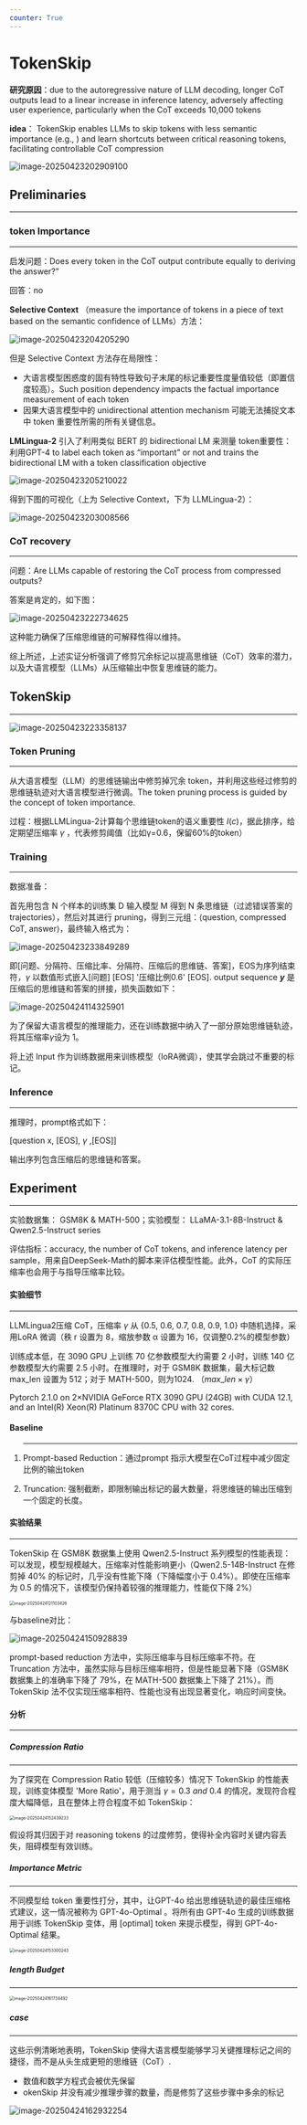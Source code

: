 ```yaml
---
counter: True   
---
```


# TokenSkip

**研究原因**：due to the autoregressive nature of LLM decoding, longer CoT outputs lead to a linear increase in inference latency, adversely affecting user experience, particularly when the CoT exceeds 10,000 tokens

**idea**： TokenSkip enables LLMs to skip tokens with less semantic importance (e.g., ) and learn shortcuts between critical reasoning tokens, facilitating controllable CoT compression

![image-20250423202909100](./TokenSkip.assets/image-20250423202909100.png)

##  Preliminaries

------

### token Importance

------

启发问题：Does every token in the CoT output contribute equally to deriving the answer?” 

回答：no

**Selective Context** （measure the importance of tokens in a piece of text based on the semantic confidence of LLMs）方法：

![image-20250423204205290](./TokenSkip.assets/image-20250423204205290.png)

但是 Selective Context 方法存在局限性：

- 大语言模型困惑度的固有特性导致句子末尾的标记重要性度量值较低（即置信度较高）。Such position dependency impacts the factual importance measurement of each token
- 因果大语言模型中的 unidirectional attention mechanism 可能无法捕捉文本中 token 重要性所需的所有关键信息。

**LMLingua-2** 引入了利用类似 BERT 的 bidirectional LM 来测量 token重要性：利用GPT-4 to label each token as “important” or not and trains the bidirectional LM with a token classification objective

![image-20250423205210022](./TokenSkip.assets/image-20250423205210022.png)



得到下图的可视化（上为 Selective Context，下为 LLMLingua-2）：

![image-20250423203008566](./TokenSkip.assets/image-20250423203008566.png)

### CoT recovery

------

问题：Are LLMs capable of restoring the CoT process from compressed outputs?

答案是肯定的，如下图：

![image-20250423222734625](./TokenSkip.assets/image-20250423222734625.png)

这种能力确保了压缩思维链的可解释性得以维持。

综上所述，上述实证分析强调了修剪冗余标记以提高思维链（CoT）效率的潜力，以及大语言模型（LLMs）从压缩输出中恢复思维链的能力。

##  TokenSkip

------

![image-20250423223358137](./TokenSkip.assets/image-20250423223358137.png)

### Token Pruning

------

从大语言模型（LLM）的思维链输出中修剪掉冗余 token，并利用这些经过修剪的思维链轨迹对大语言模型进行微调。The token pruning process is guided by the concept of token importance.

过程：根据LLMLingua-2计算每个思维链token的语义重要性 $I(c)$，据此排序，给定期望压缩率 $\gamma$ ，代表修剪阈值（比如γ=0.6，保留60%的token）

###  Training

------

数据准备：

首先用包含 N 个样本的训练集 D 输入模型 M 得到 N 条思维链（过滤错误答案的trajectories），然后对其进行 pruning，得到三元组：⟨question, compressed CoT, answer⟩，最终输入格式为：

![image-20250423233849289](./TokenSkip.assets/image-20250423233849289.png)

即[问题、分隔符、压缩比率、分隔符、压缩后的思维链、答案]，EOS为序列结束符，$\gamma$ 以数值形式嵌入[问题] [EOS] '压缩比例0.6' [EOS]. output sequence **$y$** 是压缩后的思维链和答案的拼接，损失函数如下：

![image-20250424114325901](./TokenSkip.assets/image-20250424114325901.png)

为了保留大语言模型的推理能力，还在训练数据中纳入了一部分原始思维链轨迹，将其压缩率*γ*设为 1。

将上述 Input 作为训练数据用来训练模型（loRA微调），使其学会跳过不重要的标记。

### Inference

------

推理时，prompt格式如下：

[question x, [EOS], $\gamma$ ,[EOS]]

输出序列包含压缩后的思维链和答案。

## Experiment

------

实验数据集： GSM8K & MATH-500；实验模型： LLaMA-3.1-8B-Instruct & Qwen2.5-Instruct series

评估指标：accuracy, the number of CoT tokens, and inference latency per sample，用来自DeepSeek-Math的脚本来评估模型性能。此外，CoT 的实际压缩率也会用于与指导压缩率比较。

#### 实验细节

------

LLMLingua2压缩 CoT，压缩率 $\gamma$ 从 {0.5, 0.6, 0.7, 0.8, 0.9, 1.0} 中随机选择，采用LoRA 微调（秩 r 设置为 8，缩放参数 α 设置为 16，仅调整0.2%的模型参数）

训练成本低，在 3090 GPU 上训练 70 亿参数模型大约需要 2 小时，训练 140 亿参数模型大约需要 2.5 小时。在推理时，对于 GSM8K 数据集，最大标记数 max_len 设置为 512；对于 MATH-500，则为1024. （$max\_len \times \gamma$）

Pytorch 2.1.0 on 2×NVIDIA GeForce RTX 3090 GPU (24GB) with CUDA 12.1, and an Intel(R) Xeon(R) Platinum 8370C CPU with 32 cores. 

#### Baseline

1. ------

   Prompt-based Reduction：通过prompt 指示大模型在CoT过程中减少固定比例的输出token
2. Truncation: 强制截断，即限制输出标记的最大数量，将思维链的输出压缩到一个固定的长度。

#### 实验结果

------

TokenSkip 在 GSM8K 数据集上使用 Qwen2.5-Instruct 系列模型的性能表现：可以发现，模型规模越大，压缩率对性能影响更小（Qwen2.5-14B-Instruct 在修剪掉 40% 的标记时，几乎没有性能下降（下降幅度小于 0.4%）。即使在压缩率为 0.5 的情况下，该模型仍保持着较强的推理能力，性能仅下降 2%）

<img src="./TokenSkip.assets/image-20250424121103426.png" alt="image-20250424121103426" style="zoom:50%;" />

与baseline对比：

![image-20250424150928839](./TokenSkip.assets/image-20250424150928839.png)

prompt-based reduction 方法中，实际压缩率与目标压缩率不符。在 Truncation 方法中，虽然实际与目标压缩率相符，但是性能显著下降（GSM8K 数据集上的准确率下降了 79%，在 MATH-500 数据集上下降了 21%）。而TokenSkip 法不仅实现压缩率相符、性能也没有出现显著变化，响应时间变快。

#### 分析

------

##### Compression Ratio

------

为了探究在 Compression Ratio 较低（压缩较多）情况下 TokenSkip 的性能表现，训练变体模型 'More Ratio'，用于测当 $\gamma = 0.3 ~and~ 0.4$ 的情况，发现符合程度大幅降低，且在整体上符合程度不如 TokenSkip：

<img src="./TokenSkip.assets/image-20250424152439233.png" alt="image-20250424152439233" style="zoom:50%;" />

假设将其归因于对 reasoning tokens 的过度修剪，使得补全内容时关键内容丢失，阻碍模型有效训练。

#####  Importance Metric

------

不同模型给 token 重要性打分，其中，让GPT-4o 给出思维链轨迹的最佳压缩格式建议，这一情况被称为 GPT-4o-Optimal 。将所有由  GPT-4o 生成的训练数据用于训练 TokenSkip 变体，用 [optimal] token 来提示模型，得到 GPT-4o-Optimal 结果。

<img src="./TokenSkip.assets/image-20250424153300243.png" alt="image-20250424153300243" style="zoom:50%;" />



##### length Budget

------

<img src="./TokenSkip.assets/image-20250424161734492.png" alt="image-20250424161734492" style="zoom:50%;" />



##### case

------

这些示例清晰地表明，TokenSkip 使得大语言模型能够学习关键推理标记之间的捷径，而不是从头生成更短的思维链（CoT）.

- 数值和数学方程式会被优先保留
- okenSkip 并没有减少推理步骤的数量，而是修剪了这些步骤中多余的标记

![image-20250424162932254](./TokenSkip.assets/image-20250424162932254.png)

















